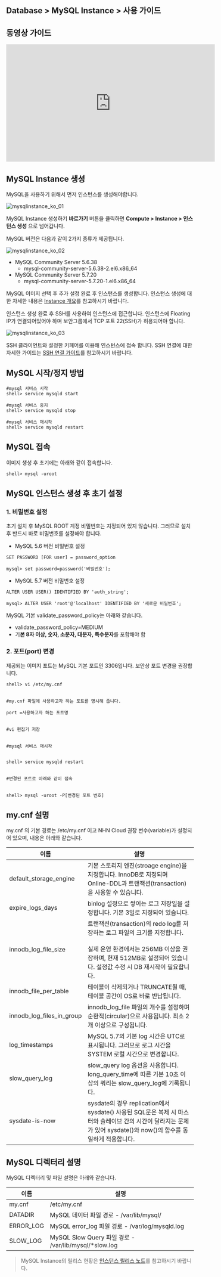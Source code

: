 ## Database > MySQL Instance > 사용 가이드

## 동영상 가이드
<iframe width="560" height="315" src="https://www.youtube.com/embed/VSQzrFv6ZvI" frameborder="0" allow="accelerometer; autoplay; encrypted-media; gyroscope; picture-in-picture" allowfullscreen></iframe>

## MySQL Instance 생성

MySQL을 사용하기 위해서 먼저 인스턴스를 생성해야합니다.

![mysqlinstance_ko_01](https://user-images.githubusercontent.com/59556150/117772096-c7ea4600-b271-11eb-9a5f-133401d6894d.png)

MySQL Instance 생성하기 **바로가기** 버튼을 클릭하면 **Compute > Instance > 인스턴스 생성** 으로 넘어갑니다.

MySQL 버전은 다음과 같이 2가지 종류가 제공됩니다.

![mysqlinstance_ko_02](https://user-images.githubusercontent.com/59556150/117772112-cae53680-b271-11eb-88ad-64d8cc2db7f4.png)

* MySQL Community Server 5.6.38
    * mysql-community-server-5.6.38-2.el6.x86_64
* MySQL Community Server 5.7.20
    * mysql-community-server-5.7.20-1.el6.x86_64

MySQL 이미지 선택 후 추가 설정 완료 후 인스턴스를 생성합니다.
인스턴스 생성에 대한 자세한 내용은 [Instance 개요](http://docs.toast.com/ko/Compute/Instance/ko/overview/)를 참고하시기 바랍니다.

인스턴스 생성 완료 후 SSH를 사용하여 인스턴스에 접근합니다.
인스턴스에 Floating IP가 연결되어있어야 하며 보안그룹에서 TCP 포트 22(SSH)가 허용되어야 합니다.

![mysqlinstance_ko_03](https://user-images.githubusercontent.com/59556150/117772159-d8022580-b271-11eb-915d-f4489a0b79d4.png)

SSH 클라이언트와 설정한 키페어를 이용해 인스턴스에 접속 합니다. 
SSH 연결에 대한 자세한 가이드는 [SSH 연결 가이드](https://docs.toast.com/ko/Compute/Instance/ko/overview/#linux)를 참고하시기 바랍니다.

## MySQL 시작/정지 방법

```
#mysql 서비스 시작
shell> service mysqld start

#mysql 서비스 중지
shell> service mysqld stop

#mysql 서비스 재시작
shell> service mysqld restart
```

## MySQL 접속

이미지 생성 후 초기에는 아래와 같이 접속합니다.

```
shell> mysql -uroot
```

## MySQL 인스턴스 생성 후 초기 설정

### 1\. 비밀번호 설정

초기 설치 후 MySQL ROOT 계정 비밀번호는 지정되어 있지 않습니다. 그러므로 설치 후 반드시 바로 비밀번호를 설정해야 합니다.

* MySQL 5.6 버전 비밀번호 설정

```
SET PASSWORD [FOR user] = password_option

mysql> set password=password('비밀번호');
```

* MySQL 5.7 버전 비밀번호 설정

```
ALTER USER USER() IDENTIFIED BY 'auth_string';

mysql> ALTER USER 'root'@'localhost' IDENTIFIED BY '새로운 비밀번호';
```

MySQL 기본 validate\_password\_policy는 아래와 같습니다\.

* validate\_password\_policy=MEDIUM
* 기**본 8자 이상, 숫자, 소문자, 대문자, 특수문자**를 포함해야 함

### 2\. 포트(port) 변경

제공되는 이미지 포트는 MySQL 기본 포트인 3306입니다. 보안상 포트 변경을 권장합니다.

```
shell> vi /etc/my.cnf


#my.cnf 파일에 사용하고자 하는 포트를 명시해 줍니다.

port =사용하고자 하는 포트명


#vi 편집기 저장


#mysql 서비스 재시작


shell> service mysqld restart


#변경된 포트로 아래와 같이 접속


shell> mysql -uroot -P[변경된 포트 번호]
```

## my.cnf 설명

my.cnf 의 기본 경로는 /etc/my.cnf 이고 NHN Cloud 권장 변수(variable)가 설정되어 있으며, 내용은 아래와 같습니다.

| 이름 | 설명 |
| --- | --- |
| default\_storage\_engine | 기본 스토리지 엔진(stroage engine)을 지정합니다. InnoDB로 지정되며 Online-DDL과 트랜잭션(transaction)을 사용할 수 있습니다. |
| expire\_logs\_days | binlog 설정으로 쌓이는 로그 저장일을 설정합니다. 기본 3일로 지정되어 있습니다. |
| innodb\_log\_file\_size | 트랜잭션(transaction)의 redo log를 저장하는 로그 파일의 크기를 지정합니다. <br><br>실제 운영 환경에서는 256MB 이상을 권장하며, 현재 512MB로 설정되어 있습니다. 설정값 수정 시 DB 재시작이 필요합니다. |
| innodb\_file\_per\_table | 테이블이 삭제되거나 TRUNCATE될 때, 테이블 공간이 OS로 바로 반납됩니다. |
| innodb\_log\_files\_in\_group | innodb\_log\_file 파일의 개수를 설정하며 순환적\(circular\)으로 사용됩니다\. 최소 2개 이상으로 구성됩니다\. |
| log_timestamps | MySQL 5.7의 기본 log 시간은 UTC로 표시됩니다. 그러므로 로그 시간을 SYSTEM 로컬 시간으로 변경합니다. |
| slow\_query\_log | slow\_query log 옵션을 사용합니다\. long\_query\_time에 따른 기본 10초 이상의 쿼리는 slow\_query\_log에 기록됩니다\. |
| sysdate-is-now | sysdate의 경우 replication에서 sysdate() 사용된 SQL문은 복제 시 마스터와 슬레이브 간의 시간이 달라지는 문제가 있어 sysdate()와 now()의 함수를 동일하게 적용합니다. |

## MySQL 디렉터리 설명

MySQL 디렉터리 및 파일 설명은 아래와 같습니다.

| 이름 | 설명 |
| --- | --- |
| my.cnf | /etc/my.cnf |
| DATADIR | MySQL 데이터 파일 경로  - /var/lib/mysql/ |
| ERROR_LOG | MySQL error_log 파일 경로  - /var/log/mysqld.log |
| SLOW_LOG | MySQL Slow Query 파일 경로 -  <span style="color:#333333">/var/lib/mysql/*slow.log</span> |


> MySQL Instance의 릴리스 현황은 [인스턴스 릴리스 노트](/Compute/Compute/ko/release-notes/)를 참고하시기 바랍니다.
